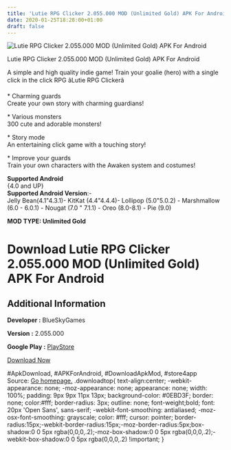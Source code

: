 ```yaml
---
title: 'Lutie RPG Clicker 2.055.000 MOD (Unlimited Gold) APK For Android'
date: 2020-01-25T18:28:00+01:00
draft: false
---
```


![Lutie RPG Clicker 2.055.000 MOD (Unlimited Gold) APK For Android](https://i2.wp.com/apkhome.net/wp-content/uploads/2020/01/Lutie-RPG-Clicker-2.055.000-MOD-Unlimited-Gold.png "Lutie RPG Clicker 2.055.000 MOD (Unlimited Gold) APK For Android")

  

Lutie RPG Clicker 2.055.000 MOD (Unlimited Gold) APK For Android

A simple and high quality indie game! Train your goalie (hero) with a single click in the click RPG ãLutie RPG Clickerã

\* Charming guards  
Create your own story with charming guardians!

\* Various monsters  
300 cute and adorable monsters!

\* Story mode  
An entertaining click game with a touching story!

\* Improve your guards  
Train your own characters with the Awaken system and costumes!

**Supported Android**  
{4.0 and UP}  
**Supported Android Version**:-  
Jelly Bean(4.1"4.3.1)- KitKat (4.4"4.4.4)- Lollipop (5.0"5.0.2) - Marshmallow (6.0 - 6.0.1) - Nougat (7.0 " 7.1.1) - Oreo (8.0-8.1) - Pie (9.0)

**MOD TYPE: Unlimited Gold**

Download Lutie RPG Clicker 2.055.000 MOD (Unlimited Gold) APK For Android
=========================================================================

Additional Information
----------------------

**Developer :** BlueSkyGames

**Version :** 2.055.000

**Google Play :** [PlayStore](https://play.google.com/store/apps/details?id=com.blueskygames.clicker)

  

[Download Now](https://store4app.co/post/lutie-rpg-clicker-2-055-000-mod-unlimited-gold-apk-for-android_1579973243)

  
#ApkDownload, #APKForAndroid, #DownloadApkMod, #store4app  
Source: [Go homepage.](https://store4app.co/post/lutie-rpg-clicker-2-055-000-mod-unlimited-gold-apk-for-android_1579973243) .downloadtop{ text-align:center; -webkit-appearance: none; -moz-appearance: none; appearance: none; width: 100%; padding: 9px 9px 11px 13px; background-color: #0EBD3F; border: none; color:#fff; border-radius: 3px; outline: none; font-weight;bold; font: 20px 'Open Sans', sans-serif; -webkit-font-smoothing: antialiased; -moz-osx-font-smoothing: grayscale; color: #fff; cursor: pointer; border-radius:15px;-webkit-border-radius:15px;-moz-border-radius:5px;box-shadow:0 0 5px rgba(0,0,0,.2);-moz-box-shadow:0 0 5px rgba(0,0,0,.2);-webkit-box-shadow:0 0 5px rgba(0,0,0,.2) !important; }